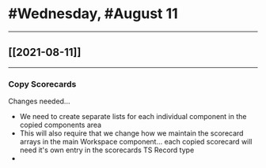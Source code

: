 # #Wednesday, #August 11
---

## [[2021-08-11]]

---

### Copy Scorecards

Changes needed...

* We need to create separate lists for each individual component in the copied components area
* This will also require that we change how we maintain the scorecard arrays in the main Workspace component... each copied scorecard will need it's own entry in the scorecards TS Record type
* 




